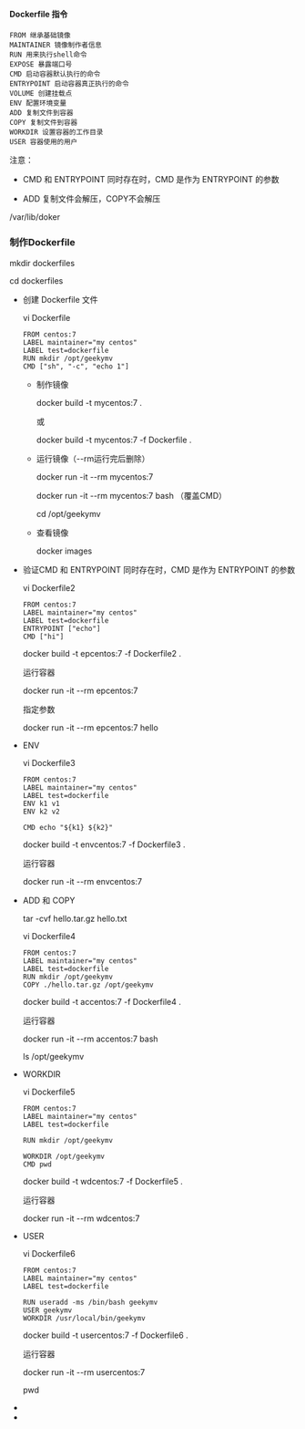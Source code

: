 #### Dockerfile 指令

```shell
FROM 继承基础镜像
MAINTAINER 镜像制作者信息
RUN 用来执行shell命令
EXPOSE 暴露端口号
CMD 启动容器默认执行的命令
ENTRYPOINT 启动容器真正执行的命令
VOLUME 创建挂载点
ENV 配置环境变量
ADD 复制文件到容器
COPY 复制文件到容器
WORKDIR 设置容器的工作目录
USER 容器使用的用户
```

注意：

- CMD 和 ENTRYPOINT 同时存在时，CMD 是作为 ENTRYPOINT 的参数

- ADD 复制文件会解压，COPY不会解压

  

/var/lib/doker



### 制作Dockerfile

mkdir dockerfiles

cd dockerfiles

- 创建 Dockerfile 文件

  vi Dockerfile

  ```shell
  FROM centos:7
  LABEL maintainer="my centos"
  LABEL test=dockerfile
  RUN mkdir /opt/geekymv
  CMD ["sh", "-c", "echo 1"]
  ```

  - 制作镜像

    docker build -t mycentos:7 .

    或

    docker build -t mycentos:7 -f Dockerfile .

  - 运行镜像（--rm运行完后删除）

    docker run -it --rm mycentos:7

    docker run -it --rm mycentos:7 bash （覆盖CMD）

    cd /opt/geekymv

  - 查看镜像

    docker images

- 验证CMD 和 ENTRYPOINT 同时存在时，CMD 是作为 ENTRYPOINT 的参数

  vi Dockerfile2

  ```shell
  FROM centos:7
  LABEL maintainer="my centos"
  LABEL test=dockerfile
  ENTRYPOINT ["echo"]
  CMD ["hi"]
  ```

  docker build -t epcentos:7 -f Dockerfile2 .

  运行容器

  docker run -it --rm epcentos:7

  指定参数

  docker run -it --rm epcentos:7 hello

- ENV

  vi Dockerfile3

  ```shell
  FROM centos:7
  LABEL maintainer="my centos"
  LABEL test=dockerfile
  ENV k1 v1
  ENV k2 v2
  
  CMD echo "${k1} ${k2}"
  ```

  docker build -t envcentos:7 -f Dockerfile3 .

  运行容器

  docker run -it --rm envcentos:7

- ADD 和 COPY

  tar -cvf hello.tar.gz hello.txt

  vi Dockerfile4

  ```shell
  FROM centos:7
  LABEL maintainer="my centos"
  LABEL test=dockerfile
  RUN mkdir /opt/geekymv
  COPY ./hello.tar.gz /opt/geekymv
  ```

  docker build -t accentos:7 -f Dockerfile4 .

  运行容器

  docker run -it --rm accentos:7 bash

  ls /opt/geekymv

- WORKDIR

  vi Dockerfile5

  ```shell
  FROM centos:7
  LABEL maintainer="my centos"
  LABEL test=dockerfile
  
  RUN mkdir /opt/geekymv
  
  WORKDIR /opt/geekymv
  CMD pwd
  ```

  docker build -t wdcentos:7 -f Dockerfile5 .

  运行容器

  docker run -it --rm wdcentos:7

- USER

  vi Dockerfile6

  ```shell
  FROM centos:7
  LABEL maintainer="my centos"
  LABEL test=dockerfile
  
  RUN useradd -ms /bin/bash geekymv
  USER geekymv
  WORKDIR /usr/local/bin/geekymv
  ```

  docker build -t usercentos:7 -f Dockerfile6 .

  运行容器

  docker run -it --rm  usercentos:7

  pwd

- 

- 

  

  

  

  


